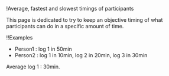!Average, fastest and slowest timings of participants

This page is dedicated to try to keep an objective timing of what participants can do in a specific amount of time.

!!Examples
* Person1 : log 1 in 50min
* Person2 : log 1 in 10min, log 2 in 20min, log 3 in 30min

Average log 1 : 30min.
